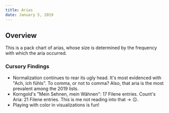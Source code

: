 ```yaml
---
title: Arias
date: January 5, 2019
---
```


## Overview

This is a pack chart of arias, whose size is determined by the frequency with which the aria occurred.

### Cursory Findings

- Normalization continues to rear its ugly head. It's most evidenced with "Ach, ich fühls". To comma, or not to comma? Also, that aria is the most prevalent among the 2019 lists.
- Korngold's "Mein Sehnen, mein Wähnen": 17 Filene entries. Count's Aria: 21 Filene entries. This is me not reading into that -> 😐.
- Playing with color in visualizations is fun!
